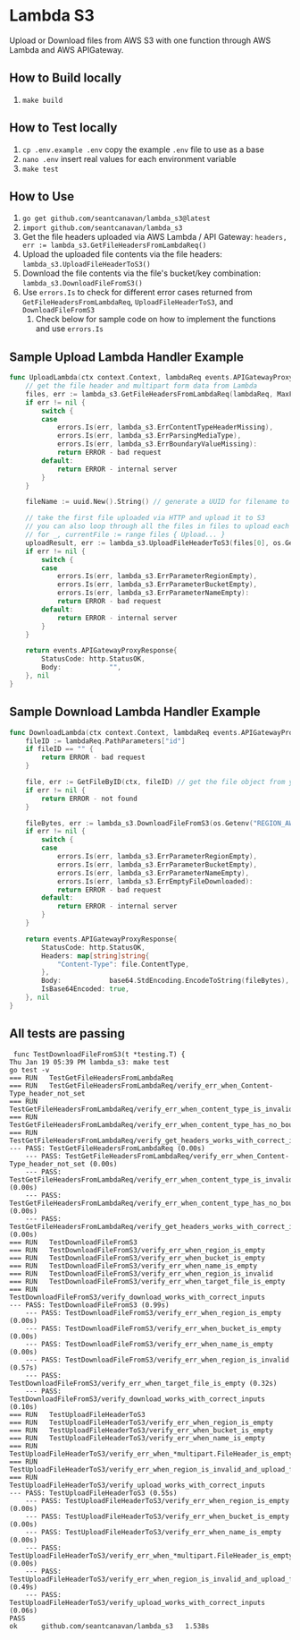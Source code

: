 # Lambda S3
Upload or Download files from AWS S3 with one function through AWS Lambda and AWS APIGateway.

## How to Build locally
1. `make build`

## How to Test locally
1. `cp .env.example .env` copy the example `.env` file to use as a base
2. `nano .env` insert real values for each environment variable
3. `make test`

## How to Use
1. `go get github.com/seantcanavan/lambda_s3@latest`
2. `import github.com/seantcanavan/lambda_s3`
3. Get the file headers uploaded via AWS Lambda / API Gateway: `headers, err := lambda_s3.GetFileHeadersFromLambdaReq()`
4. Upload the uploaded file contents via the file headers: `lambda_s3.UploadFileHeaderToS3()`
5. Download the file contents via the file's bucket/key combination: `lambda_s3.DownloadFileFromS3()`
6. Use `errors.Is` to check for different error cases returned from `GetFileHeadersFromLambdaReq`, `UploadFileHeaderToS3`, and `DownloadFileFromS3`
   1. Check below for sample code on how to implement the functions and use `errors.Is`

## Sample Upload Lambda Handler Example
``` go
func UploadLambda(ctx context.Context, lambdaReq events.APIGatewayProxyRequest) (events.APIGatewayProxyResponse, error) {
	// get the file header and multipart form data from Lambda
	files, err := lambda_s3.GetFileHeadersFromLambdaReq(lambdaReq, MaxFileSizeBytes)
	if err != nil {
		switch {
		case
			errors.Is(err, lambda_s3.ErrContentTypeHeaderMissing),
			errors.Is(err, lambda_s3.ErrParsingMediaType),
			errors.Is(err, lambda_s3.ErrBoundaryValueMissing):
			return ERROR - bad request
		default:
			return ERROR - internal server
		}
	}

	fileName := uuid.New().String() // generate a UUID for filename to guarantee uniqueness

	// take the first file uploaded via HTTP and upload it to S3
	// you can also loop through all the files in files to upload each individually:
	// for _, currentFile := range files { Upload... }
	uploadResult, err := lambda_s3.UploadFileHeaderToS3(files[0], os.Getenv("REGION_AWS"), os.Getenv("FILE_BUCKET"), fileName)
	if err != nil {
		switch {
		case
			errors.Is(err, lambda_s3.ErrParameterRegionEmpty),
			errors.Is(err, lambda_s3.ErrParameterBucketEmpty),
			errors.Is(err, lambda_s3.ErrParameterNameEmpty):
			return ERROR - bad request
		default:
			return ERROR - internal server
		}
	}

	return events.APIGatewayProxyResponse{
		StatusCode: http.StatusOK,
		Body:            "",
	}, nil
}
```

## Sample Download Lambda Handler Example
``` go
func DownloadLambda(ctx context.Context, lambdaReq events.APIGatewayProxyRequest) (events.APIGatewayProxyResponse, error) {
	fileID := lambdaReq.PathParameters["id"]
	if fileID == "" {
		return ERROR - bad request
	}

	file, err := GetFileByID(ctx, fileID) // get the file object from your database to retrieve its unique name
	if err != nil {
		return ERROR - not found
	}

	fileBytes, err := lambda_s3.DownloadFileFromS3(os.Getenv("REGION_AWS"), os.Getenv("FILE_BUCKET"), file.Name)
	if err != nil {
		switch {
		case
			errors.Is(err, lambda_s3.ErrParameterRegionEmpty),
			errors.Is(err, lambda_s3.ErrParameterBucketEmpty),
			errors.Is(err, lambda_s3.ErrParameterNameEmpty),
			errors.Is(err, lambda_s3.ErrEmptyFileDownloaded):
			return ERROR - bad request
		default:
			return ERROR - internal server
		}
	}

	return events.APIGatewayProxyResponse{
		StatusCode: http.StatusOK,
		Headers: map[string]string{
			"Content-Type": file.ContentType,
		},
		Body:            base64.StdEncoding.EncodeToString(fileBytes),
		IsBase64Encoded: true,
	}, nil
}
```

## All tests are passing
```
 func TestDownloadFileFromS3(t *testing.T) {
Thu Jan 19 05:39 PM lambda_s3: make test
go test -v
=== RUN   TestGetFileHeadersFromLambdaReq
=== RUN   TestGetFileHeadersFromLambdaReq/verify_err_when_Content-Type_header_not_set
=== RUN   TestGetFileHeadersFromLambdaReq/verify_err_when_content_type_is_invalid
=== RUN   TestGetFileHeadersFromLambdaReq/verify_err_when_content_type_has_no_boundary_value
=== RUN   TestGetFileHeadersFromLambdaReq/verify_get_headers_works_with_correct_inputs
--- PASS: TestGetFileHeadersFromLambdaReq (0.00s)
    --- PASS: TestGetFileHeadersFromLambdaReq/verify_err_when_Content-Type_header_not_set (0.00s)
    --- PASS: TestGetFileHeadersFromLambdaReq/verify_err_when_content_type_is_invalid (0.00s)
    --- PASS: TestGetFileHeadersFromLambdaReq/verify_err_when_content_type_has_no_boundary_value (0.00s)
    --- PASS: TestGetFileHeadersFromLambdaReq/verify_get_headers_works_with_correct_inputs (0.00s)
=== RUN   TestDownloadFileFromS3
=== RUN   TestDownloadFileFromS3/verify_err_when_region_is_empty
=== RUN   TestDownloadFileFromS3/verify_err_when_bucket_is_empty
=== RUN   TestDownloadFileFromS3/verify_err_when_name_is_empty
=== RUN   TestDownloadFileFromS3/verify_err_when_region_is_invalid
=== RUN   TestDownloadFileFromS3/verify_err_when_target_file_is_empty
=== RUN   TestDownloadFileFromS3/verify_download_works_with_correct_inputs
--- PASS: TestDownloadFileFromS3 (0.99s)
    --- PASS: TestDownloadFileFromS3/verify_err_when_region_is_empty (0.00s)
    --- PASS: TestDownloadFileFromS3/verify_err_when_bucket_is_empty (0.00s)
    --- PASS: TestDownloadFileFromS3/verify_err_when_name_is_empty (0.00s)
    --- PASS: TestDownloadFileFromS3/verify_err_when_region_is_invalid (0.57s)
    --- PASS: TestDownloadFileFromS3/verify_err_when_target_file_is_empty (0.32s)
    --- PASS: TestDownloadFileFromS3/verify_download_works_with_correct_inputs (0.10s)
=== RUN   TestUploadFileHeaderToS3
=== RUN   TestUploadFileHeaderToS3/verify_err_when_region_is_empty
=== RUN   TestUploadFileHeaderToS3/verify_err_when_bucket_is_empty
=== RUN   TestUploadFileHeaderToS3/verify_err_when_name_is_empty
=== RUN   TestUploadFileHeaderToS3/verify_err_when_*multipart.FileHeader_is_empty
=== RUN   TestUploadFileHeaderToS3/verify_err_when_region_is_invalid_and_upload_fails
=== RUN   TestUploadFileHeaderToS3/verify_upload_works_with_correct_inputs
--- PASS: TestUploadFileHeaderToS3 (0.55s)
    --- PASS: TestUploadFileHeaderToS3/verify_err_when_region_is_empty (0.00s)
    --- PASS: TestUploadFileHeaderToS3/verify_err_when_bucket_is_empty (0.00s)
    --- PASS: TestUploadFileHeaderToS3/verify_err_when_name_is_empty (0.00s)
    --- PASS: TestUploadFileHeaderToS3/verify_err_when_*multipart.FileHeader_is_empty (0.00s)
    --- PASS: TestUploadFileHeaderToS3/verify_err_when_region_is_invalid_and_upload_fails (0.49s)
    --- PASS: TestUploadFileHeaderToS3/verify_upload_works_with_correct_inputs (0.06s)
PASS
ok  	github.com/seantcanavan/lambda_s3	1.538s
```
